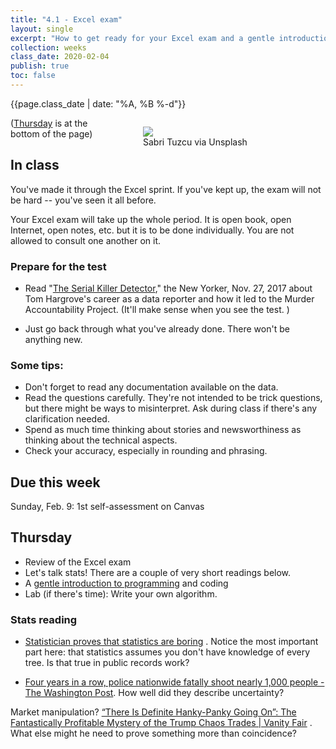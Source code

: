 ```yaml
---
title: "4.1 - Excel exam"
layout: single
excerpt: "How to get ready for your Excel exam and a gentle introduction to programming"
collection: weeks
class_date: 2020-02-04
publish: true
toc: false
---
```


{{page.class_date | date: "%A, %B %-d"}}

<figure style="float:right;margin-left:5em;width:50%;">
<img src='{{"assets/images/sabri-tuzcu-unsplash.jpg" | relative_url }}'>
<figcaption>Sabri Tuzcu via Unsplash</figcaption>
</figure>

([Thursday](#thursday) is at the bottom of the page)

## In class

You've made it through the Excel sprint. If you've kept up, the exam will not be hard -- you've seen it all before.

Your Excel exam will take up the whole period. It is open book, open Internet, open notes, etc. but it is to be done individually. You are not allowed to consult one another on it.


### Prepare for the test

* Read "[The Serial Killer Detector](https://www.newyorker.com/magazine/2017/11/27/the-serial-killer-detector)," the New Yorker, Nov. 27, 2017 about Tom Hargrove's career as a data reporter and how it led to the Murder Accountability Project. (It'll make sense when you see the test. )

* Just go back through what you've already done. There won't be anything new.

### Some tips:

* Don't forget to read any documentation available on the data.
* Read the questions carefully. They're not intended to be trick questions, but there might be ways to misinterpret. Ask during class if there's any clarification needed.
* Spend as much time thinking about stories and newsworthiness as thinking about the technical aspects.
* Check your accuracy, especially in rounding and phrasing.

## Due this week

Sunday, Feb. 9: 1st self-assessment on Canvas

## Thursday

* Review of the Excel exam
* Let's talk stats! There are a couple of very short readings below.
* A [gentle introduction to programming]({{site.rdocs}}/00-programming.html) and coding
* Lab (if there's time): Write your own algorithm.

### Stats reading

* [Statistician proves that statistics are boring](https://towardsdatascience.com/statistician-proves-that-statistics-are-boring-4fc22c95031b) . Notice the most important part here: that statistics assumes you don't have knowledge of every tree. Is that true in public records work?


* [Four years in a row, police nationwide fatally shoot nearly 1,000 people - The Washington Post](https://www.washingtonpost.com/investigations/four-years-in-a-row-police-nationwide-fatally-shoot-nearly-1000-people/2019/02/07/0cb3b098-020f-11e9-9122-82e98f91ee6f_story.html). How well did they describe uncertainty?

Market manipulation? [“There Is Definite Hanky-Panky Going On”: The Fantastically Profitable Mystery of the Trump Chaos Trades | Vanity Fair](https://www.vanityfair.com/news/2019/10/the-mystery-of-the-trump-chaos-trades) . What else might he need to prove something more than coincidence?
